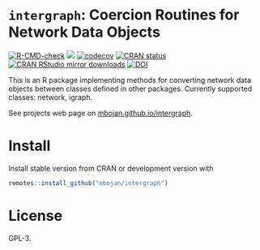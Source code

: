 # `intergraph`: Coercion Routines for Network Data Objects

<!-- badges: start -->
[![R-CMD-check](https://github.com/mbojan/intergraph/actions/workflows/R-CMD-check.yaml/badge.svg)](https://github.com/mbojan/intergraph/actions/workflows/R-CMD-check.yaml)
[![](https://www.r-pkg.org/badges/version/intergraph)](https://www.r-pkg.org/pkg/intergraph)
[![codecov](https://codecov.io/gh/mbojan/intergraph/branch/master/graph/badge.svg)](https://codecov.io/gh/mbojan/intergraph)
[![CRAN
status](https://www.r-pkg.org/badges/version/intergraph)](https://CRAN.R-project.org/package=intergraph)
[![CRAN RStudio mirror downloads](https://cranlogs.r-pkg.org/badges/intergraph)](https://www.r-pkg.org/pkg/intergraph)
[![DOI](https://zenodo.org/badge/doi/10.5281/zenodo.19148.svg)](https://dx.doi.org/10.5281/zenodo.19148)
<!-- badges: end -->

This is an R package implementing methods for converting network data objects
between classes defined in other packages. Currently supported classes:
network, igraph.

See projects web page on [mbojan.github.io/intergraph](https://mbojan.github.io/intergraph).



# Install

Install stable version from CRAN or development version with

```r
remotes::install_github("mbojan/intergraph")
```


# License

GPL-3.

